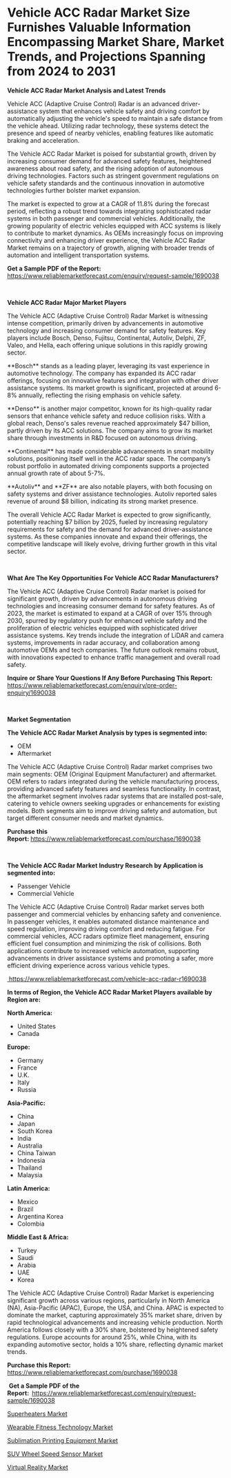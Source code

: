 <p><h1>Vehicle ACC Radar Market Size Furnishes Valuable Information Encompassing Market Share, Market Trends, and Projections Spanning from 2024 to 2031</h1></p><p><strong>Vehicle ACC Radar Market Analysis and Latest Trends</strong></p>
<p><p>Vehicle ACC (Adaptive Cruise Control) Radar is an advanced driver-assistance system that enhances vehicle safety and driving comfort by automatically adjusting the vehicle's speed to maintain a safe distance from the vehicle ahead. Utilizing radar technology, these systems detect the presence and speed of nearby vehicles, enabling features like automatic braking and acceleration.</p><p>The Vehicle ACC Radar Market is poised for substantial growth, driven by increasing consumer demand for advanced safety features, heightened awareness about road safety, and the rising adoption of autonomous driving technologies. Factors such as stringent government regulations on vehicle safety standards and the continuous innovation in automotive technologies further bolster market expansion. </p><p>The market is expected to grow at a CAGR of 11.8% during the forecast period, reflecting a robust trend towards integrating sophisticated radar systems in both passenger and commercial vehicles. Additionally, the growing popularity of electric vehicles equipped with ACC systems is likely to contribute to market dynamics. As OEMs increasingly focus on improving connectivity and enhancing driver experience, the Vehicle ACC Radar Market remains on a trajectory of growth, aligning with broader trends of automation and intelligent transportation systems.</p></p>
<p><strong>Get a Sample PDF of the Report:&nbsp;</strong> <a href="https://www.reliablemarketforecast.com/enquiry/request-sample/1690038?utm_campaign=1326&utm_medium=2&utm_source=Github&utm_content=ia&utm_term=17102024&utm_id=vehicle-acc-radar">https://www.reliablemarketforecast.com/enquiry/request-sample/1690038</a></p>
<p>&nbsp;</p>
<p><strong>Vehicle ACC Radar Major Market Players</strong></p>
<p><p>The Vehicle ACC (Adaptive Cruise Control) Radar Market is witnessing intense competition, primarily driven by advancements in automotive technology and increasing consumer demand for safety features. Key players include Bosch, Denso, Fujitsu, Continental, Autoliv, Delphi, ZF, Valeo, and Hella, each offering unique solutions in this rapidly growing sector.</p><p>**Bosch** stands as a leading player, leveraging its vast experience in automotive technology. The company has expanded its ACC radar offerings, focusing on innovative features and integration with other driver assistance systems. Its market growth is significant, projected at around 6-8% annually, reflecting the rising emphasis on vehicle safety.</p><p>**Denso** is another major competitor, known for its high-quality radar sensors that enhance vehicle safety and reduce collision risks. With a global reach, Denso's sales revenue reached approximately $47 billion, partly driven by its ACC solutions. The company aims to grow its market share through investments in R&D focused on autonomous driving.</p><p>**Continental** has made considerable advancements in smart mobility solutions, positioning itself well in the ACC radar space. The company’s robust portfolio in automated driving components supports a projected annual growth rate of about 5-7%.</p><p>**Autoliv** and **ZF** are also notable players, with both focusing on safety systems and driver assistance technologies. Autoliv reported sales revenue of around $8 billion, indicating its strong market presence.</p><p>The overall Vehicle ACC Radar Market is expected to grow significantly, potentially reaching $7 billion by 2025, fueled by increasing regulatory requirements for safety and the demand for advanced driver-assistance systems. As these companies innovate and expand their offerings, the competitive landscape will likely evolve, driving further growth in this vital sector.</p></p>
<p>&nbsp;</p>
<p><strong>What Are The Key Opportunities For Vehicle ACC Radar Manufacturers?</strong></p>
<p><p>The Vehicle ACC (Adaptive Cruise Control) Radar market is poised for significant growth, driven by advancements in autonomous driving technologies and increasing consumer demand for safety features. As of 2023, the market is estimated to expand at a CAGR of over 15% through 2030, spurred by regulatory push for enhanced vehicle safety and the proliferation of electric vehicles equipped with sophisticated driver assistance systems. Key trends include the integration of LiDAR and camera systems, improvements in radar accuracy, and collaboration among automotive OEMs and tech companies. The future outlook remains robust, with innovations expected to enhance traffic management and overall road safety.</p></p>
<p><strong>Inquire or Share Your Questions If Any Before Purchasing This Report:</strong> <a href="https://www.reliablemarketforecast.com/enquiry/pre-order-enquiry/1690038?utm_campaign=1326&utm_medium=2&utm_source=Github&utm_content=ia&utm_term=17102024&utm_id=vehicle-acc-radar">https://www.reliablemarketforecast.com/enquiry/pre-order-enquiry/1690038</a></p>
<p>&nbsp;</p>
<p><strong>Market Segmentation</strong></p>
<p><strong>The Vehicle ACC Radar Market Analysis by types is segmented into:</strong></p>
<p><ul><li>OEM</li><li>Aftermarket</li></ul></p>
<p><p>The Vehicle ACC (Adaptive Cruise Control) Radar market comprises two main segments: OEM (Original Equipment Manufacturer) and aftermarket. OEM refers to radars integrated during the vehicle manufacturing process, providing advanced safety features and seamless functionality. In contrast, the aftermarket segment involves radar systems that are installed post-sale, catering to vehicle owners seeking upgrades or enhancements for existing models. Both segments aim to improve driving safety and automation, but target different consumer needs and market dynamics.</p></p>
<p><strong>Purchase this Report:&nbsp;</strong><a href="https://www.reliablemarketforecast.com/purchase/1690038?utm_campaign=1326&utm_medium=2&utm_source=Github&utm_content=ia&utm_term=17102024&utm_id=vehicle-acc-radar">https://www.reliablemarketforecast.com/purchase/1690038</a></p>
<p>&nbsp;</p>
<p><strong>The Vehicle ACC Radar Market Industry Research by Application is segmented into:</strong></p>
<p><ul><li>Passenger Vehicle</li><li>Commercial Vehicle</li></ul></p>
<p><p>The Vehicle ACC (Adaptive Cruise Control) Radar market serves both passenger and commercial vehicles by enhancing safety and convenience. In passenger vehicles, it enables automated distance maintenance and speed regulation, improving driving comfort and reducing fatigue. For commercial vehicles, ACC radars optimize fleet management, ensuring efficient fuel consumption and minimizing the risk of collisions. Both applications contribute to increased vehicle automation, supporting advancements in driver assistance systems and promoting a safer, more efficient driving experience across various vehicle types.</p></p>
<p><a href="https://www.reliablemarketforecast.com/vehicle-acc-radar-r1690038?utm_campaign=1326&utm_medium=2&utm_source=Github&utm_content=ia&utm_term=17102024&utm_id=vehicle-acc-radar">&nbsp;https://www.reliablemarketforecast.com/vehicle-acc-radar-r1690038</a></p>
<p><strong>In terms of Region, the Vehicle ACC Radar Market Players available by Region are:</strong></p>
<p>
    <p> <strong> North America: </strong>
        <ul>
            <li>United States</li>
            <li>Canada</li>
        </ul>
        </p> 
    <p> <strong> Europe: </strong>
        <ul>
            <li>Germany</li>
            <li>France</li>
            <li>U.K.</li>
            <li>Italy</li>
            <li>Russia</li>
        </ul>
        </p> 
    <p> <strong> Asia-Pacific: </strong>
        <ul>
            <li>China</li>
            <li>Japan</li>
            <li>South Korea</li>
            <li>India</li>
            <li>Australia</li>
            <li>China Taiwan</li>
            <li>Indonesia</li>
            <li>Thailand</li>
            <li>Malaysia</li>
        </ul>
        </p> 
    <p> <strong> Latin America: </strong>
        <ul>
            <li>Mexico</li>
            <li>Brazil</li>
            <li>Argentina Korea</li>
            <li>Colombia</li>
        </ul>
        </p> 
    <p> <strong> Middle East & Africa: </strong>
        <ul>
            <li>Turkey</li>
            <li>Saudi</li>
            <li>Arabia</li>
            <li>UAE</li>
            <li>Korea</li>
        </ul>
    </p>
    </p>
<p><p>The Vehicle ACC (Adaptive Cruise Control) Radar Market is experiencing significant growth across various regions, particularly in North America (NA), Asia-Pacific (APAC), Europe, the USA, and China. APAC is expected to dominate the market, capturing approximately 35% market share, driven by rapid technological advancements and increasing vehicle production. North America follows closely with a 30% share, bolstered by heightened safety regulations. Europe accounts for around 25%, while China, with its expanding automotive sector, holds a 10% share, reflecting dynamic market trends.</p></p>
<p><strong>Purchase this Report: </strong><a href="https://www.reliablemarketforecast.com/purchase/1690038?utm_campaign=1326&utm_medium=2&utm_source=Github&utm_content=ia&utm_term=17102024&utm_id=vehicle-acc-radar">https://www.reliablemarketforecast.com/purchase/1690038</a></p>
<p>&nbsp;<strong>Get a Sample PDF of the Report:&nbsp;&nbsp;</strong><a href="https://www.reliablemarketforecast.com/enquiry/request-sample/1690038?utm_campaign=1326&utm_medium=2&utm_source=Github&utm_content=ia&utm_term=17102024&utm_id=vehicle-acc-radar">https://www.reliablemarketforecast.com/enquiry/request-sample/1690038</a></p>
<p><strong></strong></p>
<p><p><a href="https://issuu.com/reportprime-2/docs/superheaters-market-size-2030.pptx_43a268fdfd6b27?utm_campaign=1326&utm_medium=2&utm_source=Github&utm_content=ia&utm_term=17102024&utm_id=vehicle-acc-radar">Superheaters Market</a></p><p><a href="https://www.linkedin.com/pulse/wearable-fitness-technology-market-evolution-key-trends-regional-hpywf?utm_campaign=1326&utm_medium=2&utm_source=Github&utm_content=ia&utm_term=17102024&utm_id=vehicle-acc-radar">Wearable Fitness Technology Market</a></p><p><a href="https://issuu.com/reportprime-2/docs/sublimation-printing-equipment-mark_d0cc9ce2060e18?utm_campaign=1326&utm_medium=2&utm_source=Github&utm_content=ia&utm_term=17102024&utm_id=vehicle-acc-radar">Sublimation Printing Equipment Market</a></p><p><a href="https://github.com/irfadac/Market-Research-Report-List-5/blob/main/suv-wheel-speed-sensor-market.md?utm_campaign=1326&utm_medium=2&utm_source=Github&utm_content=ia&utm_term=17102024&utm_id=vehicle-acc-radar">SUV Wheel Speed Sensor Market</a></p><p><a href="https://www.linkedin.com/pulse/future-innovation-global-virtual-reality-market-growth-opportunities-qpitf?utm_campaign=1326&utm_medium=2&utm_source=Github&utm_content=ia&utm_term=17102024&utm_id=vehicle-acc-radar">Virtual Reality Market</a></p></p>